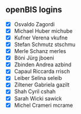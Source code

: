 ## openBIS logins

- [x] Osvaldo Zagordi
- [x] Michael Huber michube
- [x] Kufner Verena vkufne
- [x] Stefan Schmutz stschmu
- [x] Merle Schanz merles
- [x] Böni Jürg jboeni
- [x] Zbinden Andrea azbind
- [x] Capaul Riccarda rrisch
- [x] Leiber Selina seleib
- [x] Ziltener Gabriela gazilt
- [x] Shah Cyril cshah
- [x] Sarah Wicki sawick
- [x] Michel Crameri mcrame
